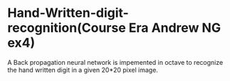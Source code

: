 # Hand-Written-digit-recognition(Course Era Andrew NG ex4)
A Back propagation neural network is impemented in octave to recognize the hand written digit in a given 20*20 pixel image.
